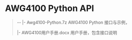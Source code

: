 # AWG4100 Python API

> --
>  |- Awg4100-Python.7z  AWG4100 Python 接口与示例，
>
>  |- AWG4100用户手册.docx   用户手册，包含接口说明
